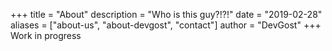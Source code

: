 +++
title = "About"
description = "Who is this guy?!?!"
date = "2019-02-28"
aliases = ["about-us", "about-devgost", "contact"]
author = "DevGost"
+++
Work in progress
